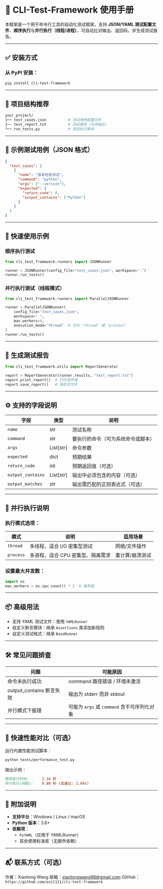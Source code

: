 # 📘 CLI-Test-Framework 使用手册

本框架是一个用于命令行工具的自动化测试框架，支持 **JSON/YAML 测试配置文件**、**顺序执行**与**并行执行（线程/进程）**，可自动比对输出、返回码，并生成测试报告。

------

## ✅ 安装方式

### 从 PyPI 安装：

```bash
pip install cli-test-framework
```

------

## 📂 项目结构推荐

```bash
your_project/
├── test_cases.json          # 测试用例配置文件
├── test_report.txt          # 测试报告（可选输出）
└── run_tests.py             # 测试执行脚本
```

------

## 🧪 示例测试用例（JSON 格式）

```json
{
  "test_cases": [
    {
      "name": "版本检查测试",
      "command": "python",
      "args": ["--version"],
      "expected": {
        "return_code": 0,
        "output_contains": ["Python"]
      }
    }
  ]
}
```

------

## 🚀 快速使用示例

### 顺序执行测试

```python
from cli_test_framework.runners import JSONRunner

runner = JSONRunner(config_file="test_cases.json", workspace=".")
runner.run_tests()
```

### 并行执行测试（线程模式）

```python
from cli_test_framework.runners import ParallelJSONRunner

runner = ParallelJSONRunner(
    config_file="test_cases.json",
    workspace=".",
    max_workers=4,
    execution_mode="thread"  # 可为 "thread" 或 "process"
)
runner.run_tests()
```

------

## 📄 生成测试报告

```python
from cli_test_framework.utils import ReportGenerator

report = ReportGenerator(runner.results, "test_report.txt")
report.print_report()  # 打印至终端
report.save_report()   # 保存至文件
```

------

## ⚙️ 支持的字段说明

| 字段              | 类型      | 说明                               |
| ----------------- | --------- | ---------------------------------- |
| `name`            | str       | 测试名称                           |
| `command`         | str       | 要执行的命令（可为系统命令或脚本） |
| `args`            | List[str] | 命令参数                           |
| `expected`        | dict      | 预期结果                           |
| `return_code`     | int       | 预期返回值（可选）                 |
| `output_contains` | List[str] | 输出中必须包含的内容（可选）       |
| `output_matches`  | str       | 输出需匹配的正则表达式（可选）     |



------

## 🧠 并行执行说明

### 执行模式选项：

| 模式      | 说明                              | 适用场景        |
| --------- | --------------------------------- | --------------- |
| `thread`  | 多线程，适合 I/O 密集型测试       | 网络/文件操作   |
| `process` | 多进程，适合 CPU 密集型、隔离需求 | 重计算/崩溃测试 |



### 设置最大并发数：

```python
import os
max_workers = os.cpu_count() * 2  # 推荐值
```

------

## 📦 高级用法

- 支持 YAML 测试文件：使用 `YAMLRunner`
- 自定义断言模块：继承 `Assertions` 类添加新规则
- 自定义测试格式：继承 `BaseRunner`

------

## 🛠 常见问题排查

| 问题                     | 可能原因                                    |
| ------------------------ | ------------------------------------------- |
| 命令未执行成功           | command 路径错误 / 环境未激活               |
| output_contains 断言失败 | 输出为 stderr 而非 stdout                   |
| 并行模式下报错           | 可能为 `args` 或 `command` 含不可序列化对象 |



------

## 🧪 快速性能对比（可选）

运行内置性能测试脚本：

```bash
python tests/performance_test.py
```

输出示例：

```makefile
顺序执行时间:      2.34 秒
并行执行(线程):    0.88 秒 (加速比: 2.66x)
```

------

## 📎 附加说明

- **支持平台**：Windows / Linux / macOS
- **Python 版本**：3.6+
- **依赖项**：
  - `PyYAML`（仅用于 YAMLRunner）
  - 其余使用标准库（无额外依赖）

------

## 📬 联系方式（可选）

作者：Xiaotong Wang
 邮箱：xiaotongwang98@gmail.com
 GitHub：`https://github.com/ozil111/cli-test-framework`